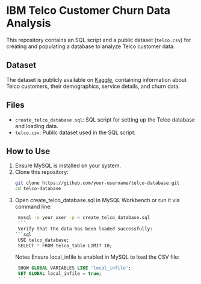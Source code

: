 # IBM Telco Customer Churn Data Analysis

This repository contains an SQL script and a public dataset (`telco.csv`) for creating and populating a database to analyze Telco customer data.

## Dataset

The dataset is publicly available on [Kaggle](https://www.kaggle.com/), containing information about Telco customers, their demographics, service details, and churn data.

## Files

- `create_telco_database.sql`: SQL script for setting up the Telco database and loading data.
- `telco.csv`: Public dataset used in the SQL script.

## How to Use

1. Ensure MySQL is installed on your system.
2. Clone this repository:
   ```bash
   git clone https://github.com/your-username/telco-database.git
   cd telco-database
   ```
3. Open create_telco_database.sql in MySQL Workbench or run it via command line:
   ````bash
    mysql -u your_user -p < create_telco_database.sql
    ```
    Verify that the data has been loaded successfully:
   ```sql
    USE telco_database;
    SELECT * FROM telco_table LIMIT 10;
   ````
   Notes
   Ensure local_infile is enabled in MySQL to load the CSV file:
   ````sql
    SHOW GLOBAL VARIABLES LIKE 'local_infile';
    SET GLOBAL local_infile = true;
    ```
   ````
